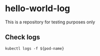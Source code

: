 # hello-world-log
This is a repository for testing purposes only


## Check logs
```
kubectl logs -f ${pod-name}
```
